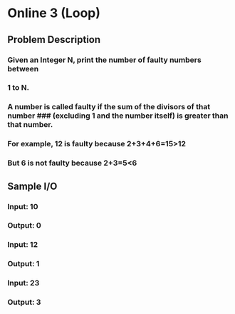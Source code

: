 # Online 3 (Loop)
## Problem Description

### Given an Integer N, print the number of faulty numbers between
### 1 to N.

### A number is called faulty if the sum of the divisors of that number ### (excluding 1 and the number itself) is greater than that number.

### For example, 12 is faulty because 2+3+4+6=15>12
### But 6 is not faulty because 2+3=5<6



## Sample I/O
### Input: 10
### Output: 0

### Input: 12
### Output: 1

### Input: 23
### Output: 3